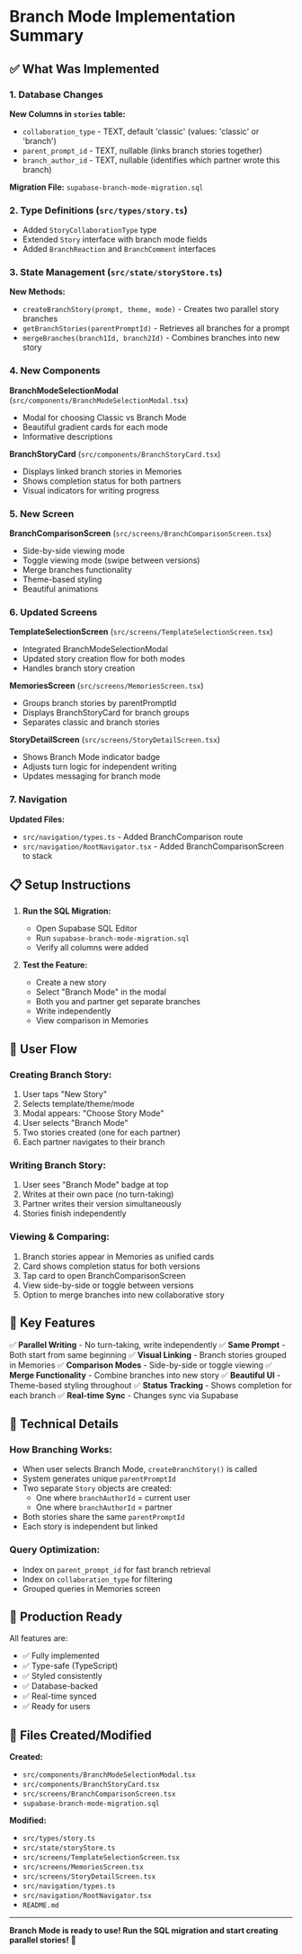 # Branch Mode Implementation Summary

## ✅ What Was Implemented

### 1. Database Changes
**New Columns in `stories` table:**
- `collaboration_type` - TEXT, default 'classic' (values: 'classic' or 'branch')
- `parent_prompt_id` - TEXT, nullable (links branch stories together)
- `branch_author_id` - TEXT, nullable (identifies which partner wrote this branch)

**Migration File:** `supabase-branch-mode-migration.sql`

### 2. Type Definitions (`src/types/story.ts`)
- Added `StoryCollaborationType` type
- Extended `Story` interface with branch mode fields
- Added `BranchReaction` and `BranchComment` interfaces

### 3. State Management (`src/state/storyStore.ts`)
**New Methods:**
- `createBranchStory(prompt, theme, mode)` - Creates two parallel story branches
- `getBranchStories(parentPromptId)` - Retrieves all branches for a prompt
- `mergeBranches(branch1Id, branch2Id)` - Combines branches into new story

### 4. New Components

**BranchModeSelectionModal** (`src/components/BranchModeSelectionModal.tsx`)
- Modal for choosing Classic vs Branch Mode
- Beautiful gradient cards for each mode
- Informative descriptions

**BranchStoryCard** (`src/components/BranchStoryCard.tsx`)
- Displays linked branch stories in Memories
- Shows completion status for both partners
- Visual indicators for writing progress

### 5. New Screen

**BranchComparisonScreen** (`src/screens/BranchComparisonScreen.tsx`)
- Side-by-side viewing mode
- Toggle viewing mode (swipe between versions)
- Merge branches functionality
- Theme-based styling
- Beautiful animations

### 6. Updated Screens

**TemplateSelectionScreen** (`src/screens/TemplateSelectionScreen.tsx`)
- Integrated BranchModeSelectionModal
- Updated story creation flow for both modes
- Handles branch story creation

**MemoriesScreen** (`src/screens/MemoriesScreen.tsx`)
- Groups branch stories by parentPromptId
- Displays BranchStoryCard for branch groups
- Separates classic and branch stories

**StoryDetailScreen** (`src/screens/StoryDetailScreen.tsx`)
- Shows Branch Mode indicator badge
- Adjusts turn logic for independent writing
- Updates messaging for branch mode

### 7. Navigation

**Updated Files:**
- `src/navigation/types.ts` - Added BranchComparison route
- `src/navigation/RootNavigator.tsx` - Added BranchComparisonScreen to stack

## 📋 Setup Instructions

1. **Run the SQL Migration:**
   - Open Supabase SQL Editor
   - Run `supabase-branch-mode-migration.sql`
   - Verify all columns were added

2. **Test the Feature:**
   - Create a new story
   - Select "Branch Mode" in the modal
   - Both you and partner get separate branches
   - Write independently
   - View comparison in Memories

## 🎨 User Flow

### Creating Branch Story:
1. User taps "New Story"
2. Selects template/theme/mode
3. Modal appears: "Choose Story Mode"
4. User selects "Branch Mode"
5. Two stories created (one for each partner)
6. Each partner navigates to their branch

### Writing Branch Story:
1. User sees "Branch Mode" badge at top
2. Writes at their own pace (no turn-taking)
3. Partner writes their version simultaneously
4. Stories finish independently

### Viewing & Comparing:
1. Branch stories appear in Memories as unified cards
2. Card shows completion status for both versions
3. Tap card to open BranchComparisonScreen
4. View side-by-side or toggle between versions
5. Option to merge branches into new collaborative story

## 🔑 Key Features

✅ **Parallel Writing** - No turn-taking, write independently
✅ **Same Prompt** - Both start from same beginning
✅ **Visual Linking** - Branch stories grouped in Memories
✅ **Comparison Modes** - Side-by-side or toggle viewing
✅ **Merge Functionality** - Combine branches into new story
✅ **Beautiful UI** - Theme-based styling throughout
✅ **Status Tracking** - Shows completion for each branch
✅ **Real-time Sync** - Changes sync via Supabase

## 🎯 Technical Details

### How Branching Works:
- When user selects Branch Mode, `createBranchStory()` is called
- System generates unique `parentPromptId`
- Two separate `Story` objects are created:
  - One where `branchAuthorId` = current user
  - One where `branchAuthorId` = partner
- Both stories share the same `parentPromptId`
- Each story is independent but linked

### Query Optimization:
- Index on `parent_prompt_id` for fast branch retrieval
- Index on `collaboration_type` for filtering
- Grouped queries in Memories screen

## 🚀 Production Ready

All features are:
- ✅ Fully implemented
- ✅ Type-safe (TypeScript)
- ✅ Styled consistently
- ✅ Database-backed
- ✅ Real-time synced
- ✅ Ready for users

## 📝 Files Created/Modified

**Created:**
- `src/components/BranchModeSelectionModal.tsx`
- `src/components/BranchStoryCard.tsx`
- `src/screens/BranchComparisonScreen.tsx`
- `supabase-branch-mode-migration.sql`

**Modified:**
- `src/types/story.ts`
- `src/state/storyStore.ts`
- `src/screens/TemplateSelectionScreen.tsx`
- `src/screens/MemoriesScreen.tsx`
- `src/screens/StoryDetailScreen.tsx`
- `src/navigation/types.ts`
- `src/navigation/RootNavigator.tsx`
- `README.md`

---

**Branch Mode is ready to use! Run the SQL migration and start creating parallel stories!** 🌿
